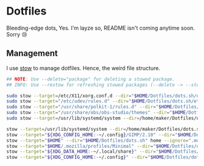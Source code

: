 # Dotfiles
Bleeding-edge dots[.](https://blog.aktsbot.in/better-font-rendering-linux.html) Yes. I'm layze so, README isn't coming anytime soon. Sorry :cry:

## Management
I use [stow](https://savannah.gnu.org/projects/stow) to manage dotfiles. Hence, the weird file structure.
```bash
## NOTE: Use --delete="package" for deleting a stowed package.
## INFO: Use --restow for refreshing stowed packages (--delete -> --stow)

sudo stow --target=/etc/X11/xorg.conf.d --dir="$HOME/Dotfiles/dots.sh/etc/X11" xorg.conf.d
sudo stow --target="/etc/udev/rules.d" --dir="$HOME/Dotfiles/dots.sh/etc/udev" rules.d
sudo stow --target="/usr/share/polkit-1/rules.d" --dir="$HOME/Dotfiles/dots.sh/etc/polkit-1" rules.d
sudo stow --target="/usr/share/obs/obs-studio/themes" --dir="$HOME/Dotfiles/dots.sh/config/_explicit/obs-studio" themes
sudo stow --target=/usr/lib/systemd/system --dir=/home/maker/Dotfiles/dots.sh/services root

stow --target=/usr/lib/systemd/system --dir=/home/maker/Dotfiles/dots.sh/services user
stow --target="${XDG_CONFIG_HOME:-~/.config}/GIMP/2.10" --dir="$HOME/Dotfiles/dots.sh/config/_explicit/GIMP" 2.10
stow --target="$HOME" --dir="$HOME/Dotfiles/dots.sh" home --ignore=".mozilla"
stow --target="$HOME/.mozilla/profiles/Minimal" --dir="$HOME/Dotfiles/dots.sh/home/.mozilla/profiles" Minimal
stow --target="${XDG_DATA_HOME:-~/.local/share}" --dir="$HOME/Dotfiles/dots.sh/local" share
stow --target="${XDG_CONFIG_HOME:-~/.config}" --dir="$HOME/Dotfiles/dots.sh/config" --stow _files --stow _standalone --stow _secured
```

<!--
  vim:filetype=markdown
-->

